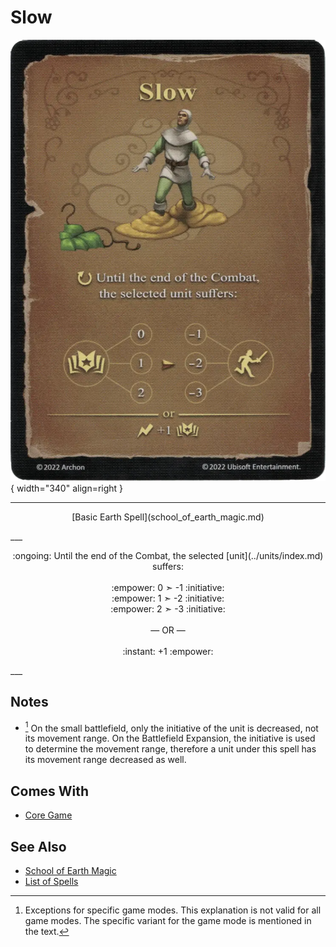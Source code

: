 # Slow

![Slow](../assets/spells-slow.webp){ width="340" align=right }

___
<p style="text-align: center;" markdown>[Basic Earth Spell](school_of_earth_magic.md)</p>
___
<p style="text-align: center;" markdown>:ongoing: Until the end of the Combat, the selected [unit](../units/index.md) suffers:<br><br>:empower: 0 ➣ -1 :initiative:<br>:empower: 1 ➣ -2 :initiative:<br>:empower: 2 ➣ -3 :initiative:<br><br>— OR —<br><br>:instant: +1 :empower:</p>
___


## Notes

- [^1] On the small battlefield, only the initiative of the unit is decreased, not its movement range. On the Battlefield Expansion, the initiative is used to determine the movement range, therefore a unit under this spell has its movement range decreased as well.


## Comes With

- [Core Game](../content/core_game.md)


## See Also

- [School of Earth Magic](school_of_earth_magic.md)
- [List of Spells](index.md)


[^1]: Exceptions for specific game modes. This explanation is not valid for all game modes. The specific variant for the game mode is mentioned in the text.
